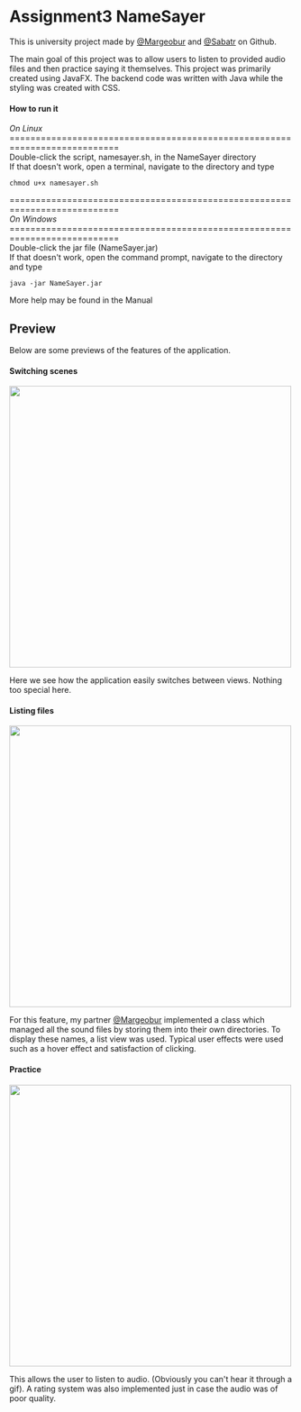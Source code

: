 <h1> Assignment3 NameSayer</h1>
<p> This is university project made by <a href="https://github.com/margeobur">@Margeobur</a> and <a href="https://github.com/Sabatr">@Sabatr</a> on Github. </p>
<p>The main goal of this project was to allow users to listen to provided audio files and then practice saying it themselves. This project was primarily created using JavaFX. The backend code was written with Java while the styling was created with CSS.</p>
<h4>How to run it </h4>
<p> <em> On Linux </em> <br>
=========================================================================== <br>
Double-click the script, namesayer.sh, in the NameSayer directory <br>
If that doesn't work, open a terminal, navigate to the directory and type <br></p>
 
 ```
 chmod u+x namesayer.sh
 ```
 
 <p>
=========================================================================== <br>
<em> On Windows</em>
=========================================================================== <br>
Double-click the jar file (NameSayer.jar) <br>
If that doesn't work, open the command prompt, navigate to the directory and type <br>

```
java -jar NameSayer.jar
```

More help may be found in the Manual</p>

<h2> Preview </h2>
<p> Below are some previews of the features of the application. </p>

<h4> Switching scenes </h4>
<img src="https://thumbs.gfycat.com/TastyFriendlyIrrawaddydolphin-size_restricted.gif" width=500px height=500px/>
<p> Here we see how the application easily switches between views. Nothing too special here. </p>
<h4> Listing files </h4>
<img src="https://thumbs.gfycat.com/OrganicAdeptChanticleer-size_restricted.gif" width=500px height=500px/>
<p>For this feature, my partner <a href="https://github.com/margeobur">@Margeobur</a> implemented a class which managed all the sound files by storing them into their own directories. To display these names, a list view was used. Typical user effects were used such as a hover effect and satisfaction of clicking. </p>
<h4> Practice </h4>
<img src="https://thumbs.gfycat.com/InsistentImmaculateAmazondolphin-size_restricted.gif" width=500px height=500px />
<p>This allows the user to listen to audio. (Obviously you can't hear it through a gif). A rating system was also implemented just in case the audio was of poor quality.  <p>
